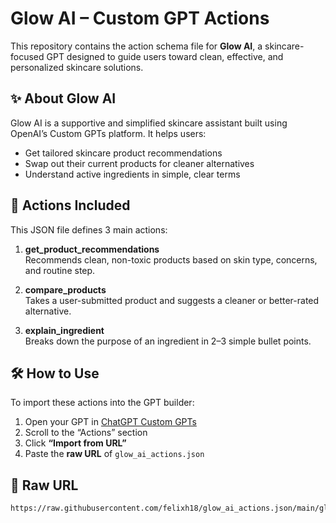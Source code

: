 # Glow AI – Custom GPT Actions

This repository contains the action schema file for **Glow AI**, a skincare-focused GPT designed to guide users toward clean, effective, and personalized skincare solutions.

## ✨ About Glow AI

Glow AI is a supportive and simplified skincare assistant built using OpenAI’s Custom GPTs platform. It helps users:

- Get tailored skincare product recommendations
- Swap out their current products for cleaner alternatives
- Understand active ingredients in simple, clear terms

## 🧠 Actions Included

This JSON file defines 3 main actions:

1. **get_product_recommendations**  
   Recommends clean, non-toxic products based on skin type, concerns, and routine step.

2. **compare_products**  
   Takes a user-submitted product and suggests a cleaner or better-rated alternative.

3. **explain_ingredient**  
   Breaks down the purpose of an ingredient in 2–3 simple bullet points.

## 🛠 How to Use

To import these actions into the GPT builder:
1. Open your GPT in [ChatGPT Custom GPTs](https://chat.openai.com/gpts)
2. Scroll to the “Actions” section
3. Click **“Import from URL”**
4. Paste the **raw URL** of `glow_ai_actions.json`

## 🔗 Raw URL

```bash
https://raw.githubusercontent.com/felixh18/glow_ai_actions.json/main/glow_ai_actions.json
